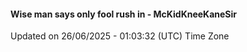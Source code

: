 #### Wise man says only fool rush in - McKidKneeKaneSir
Updated on 26/06/2025 - 01:03:32 (UTC) Time Zone
